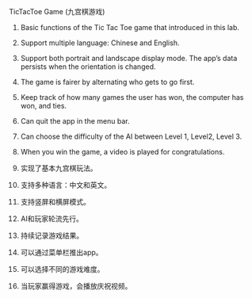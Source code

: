 TicTacToe Game (九宫棋游戏)

1. Basic functions of the Tic Tac Toe game that introduced in this lab.
2. Support multiple language: Chinese and English.
3. Support both portrait and landscape display mode. The app’s data persists when the orientation is changed.
4. The game is fairer by alternating who gets to go first.
5. Keep track of how many games the user has won, the computer has won, and ties.
6. Can quit the app in the menu bar.
7. Can choose the difficulty of the AI between Level 1, Level2, Level 3.
8. When you win the game, a video is played for congratulations.

1. 实现了基本九宫棋玩法。
2. 支持多种语言：中文和英文。
3. 支持竖屏和横屏模式。
4. AI和玩家轮流先行。
5. 持续记录游戏结果。
6. 可以通过菜单栏推出app。
7. 可以选择不同的游戏难度。
8. 当玩家赢得游戏，会播放庆祝视频。